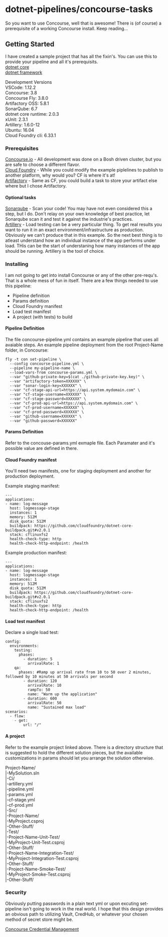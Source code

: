 # dotnet-pipelines/concourse-tasks

So you want to use Concourse, well that is awesome! There is (of course) a prerequisite of a working Concourse install. Keep reading...

## Getting Started

I have created a sample project that has all the fixin's. You can use this to provide your pipeline and all it's prerequisits.  
[dotnet core](https://github.com/ddieruf/log-message-core20)  
[dotnet framework](https://github.com/ddieruf/log-message-framework45)

Development Versions  
VSCode: 1.12.2  
Concourse: 3.8  
Concourse Fly: 3.8.0  
Artifactory OSS: 5.8.1  
SonarQube: 6.7  
dotnet core runtime: 2.0.3  
xUnit: 2.3.1  
Artillery: 1.6.0-12  
Ubuntu: 16.04  
Cloud Foundry cli: 6.33.1

### Prerequisites

[Concourse.io](http://concourse.ci/) - All development was done on a Bosh driven cluster, but you are safe to choose a different flavor.  
[Cloud Foundry](https://www.cloudfoundry.org/) - While you could modify the example piplelines to publish to another platform, why would you? CF is where it's at!  
[Artifactory](https://jfrog.com/artifactory/) - Same as CF, you could build a task to store your artifact else where but I chose Artifactory.

#### Optional tasks
[Sonarqube](https://www.sonarqube.org/) - Scan your code! You may have not even considered this a step, but I do. Don't relay on your own knowledge of best practice, let Sonarqube scan it and test it against the industrie's practices.  
[Artillery](https://artillery.io/) - Load testing can be a very particular thing. To get real results you want to run it in an exact environment/infrastructure as production. Obviously we can't produce that in this example. So the next best thing is to atleast understand how an individual instance of the app performs under load. THis can be the start of understaning how many instances of the app should be running. Artillery is the tool of choice.

### Installing

I am not going to get into install Concourse or any of the other pre-requ's. That is a whole mess of fun in itself. There are a few things needed to use this pipeline:
- Pipeline definition
- Params definition
- Cloud Foundry manifest
- Load test manifest
- A project (with tests) to build

#### Pipeline Definition

The file concourse-pipeline.yml contains an example pipeline that uses all avaiable steps. An example pipeline deployment from the root Project-Name folder, in Concourse:

```
fly -t con set-pipeline \
  --config concourse-pipeline.yml \
  --pipeline my-pipeline-name \
  --load-vars-from concourse-params.yml \
  --var "github-private-key=$(cat ./github-private-key.key)" \
  --var "artifactory-token=XXXXXX" \
  --var "sonar-login-key=XXXXXX" \
  --var "cf-stage-api-url=https://api.system.mydomain.com" \
  --var "cf-stage-username=XXXXXX" \
  --var "cf-stage-password=XXXXXX" \
  --var "cf-prod-api-url=https://api.system.mydomain.com" \
  --var "cf-prod-username=XXXXXX" \
  --var "cf-prod-password=XXXXXX" \
  --var "github-username=XXXXXX" \
  --var "github-password=XXXXXX"

```

#### Params Definition

Refer to the concouse-params.yml exmaple file. Each Paramater and it's possible value are defined in there.

#### Cloud Foundry manifest

You'll need two manifests, one for staging deployment and another for production deployment.

Example staging manifest:
```
---
applications:
- name: log-message
  host: logmessage-stage
  instances: 1
  memory: 512M
  disk_quota: 512M
  buildpack: https://github.com/cloudfoundry/dotnet-core-buildpack.git#v2.0.1
  stack: cflinuxfs2
  health-check-type: http
  health-check-http-endpoint: /health
```

Example production manifest:
```
---
applications:
- name: log-message
  host: logmessage-stage
  instances: 1
  memory: 512M
  disk_quota: 512M
  buildpack: https://github.com/cloudfoundry/dotnet-core-buildpack.git#v2.0.1
  stack: cflinuxfs2
  health-check-type: http
  health-check-http-endpoint: /health
```

#### Load test manifest

Declare a single load test:

```
config:
  environments:
    testing:
      phases:
        - duration: 5
          arrivalRate: 1
    qa:
      phases: #Ramp up arrival rate from 10 to 50 over 2 minutes, followed by 10 minutes at 50 arrivals per second
        - duration: 120
          arrivalRate: 10
          rampTo: 50
          name: "Warm up the application"
        - duration: 600
          arrivalRate: 50
          name: "Sustained max load"
scenarios:
  - flow:
    - get:
        url: "/"
```

#### A project

Refer to the example project linked above. There is a directory structure that is suggested to hold the different solution pieces, but the available customizations in params should let you arrange the solution otherwise.

Project-Name/  
  |-MySolution.sln  
  |-Ci/  
    |-artillery.yml  
    |-pipeline.yml  
    |-params.yml  
    |-cf-stage.yml  
    |-cf-prod.yml  
  |-Src/  
    |-Project-Name/  
      |-MyProject.csproj  
      |-Other-Stuff/  
  |-Test/  
    |-Project-Name-Unit-Test/  
      |-MyProject-Unit-Test.csproj  
      |-Other-Stuff/  
    |-Project-Name-Integration-Test/  
      |-MyProject-Integration-Test.csproj  
      |-Other-Stuff/  
    |-Project-Name-Smoke-Test/  
      |-MyProject-Smoke-Test.csproj  
      |-Other-Stuff/

### Security

Obviously putting passwords in a plain text yml or upon excuting set-pipeline isn't going to work in the real world. I hope that this design provides an obvious path to utilizing Vault, CredHub, or whatever your chosen method of secret store might be.

[Concourse Credential Management](https://concourse.ci/creds.html)
